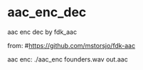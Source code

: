 # aac_enc_dec
aac enc dec by fdk_aac

from:
#https://github.com/mstorsjo/fdk-aac


aac enc:
./aac_enc founders.wav out.aac
